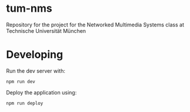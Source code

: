 # tum-nms
Repository for the project for the Networked Multimedia Systems class at Technische Universität München

# Developing

Run the dev server with:

```
npm run dev
```

Deploy the application using:

```
npm run deploy
```
